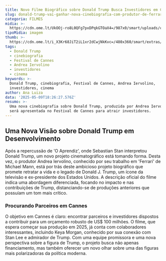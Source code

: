 ```yaml
---
title: Novo Filme Biográfico sobre Donald Trump Busca Investidores em Cannes
slug: donald-trump-vai-ganhar-nova-cinebiografia-com-produtor-de-ferrari
categoria: FILMES
midia: >-
  https://cdn.ome.lt/UkOOj-ro8L0QFg7pxDPqkGTOaX4=/987x0/smart/uploads/conteudo/fotos/trump-capa.png
tipoMidia: imagem
thumb: >-
  https://cdn.ome.lt/i_X3Kr68JiT2iL1xr2dCwjNkKvc=/480x360/smart/extras/conteudos/trump_lcWivVz.jpg
tags:
  - Donald Trump
  - cinebiografia
  - Festival de Cannes
  - Andrea Iervolino
  - investidores
  - cinema
keywords: >-
  Donald Trump, cinebiografia, Festival de Cannes, Andrea Iervolino,
  investidores, cinema
author: Ana Luiza
data: '2025-05-09T18:26:27.576Z'
resumo: >-
  Uma nova cinebiografia sobre Donald Trump, produzida por Andrea Iervolino,
  será apresentada no Festival de Cannes para atrair investidores.
---
```


## Uma Nova Visão sobre Donald Trump em Desenvolvimento

Após a repercussão de 'O Aprendiz', onde Sebastian Stan interpretou Donald Trump, um novo projeto cinematográfico está tomando forma. Desta vez, o produtor Andrea Iervolino, conhecido por seu trabalho em 'Ferrari' de Michael Mann, está por trás deste ambicioso projeto biográfico que promete retratar a vida e o legado de Donald J. Trump, um ícone da televisão e ex-presidente dos Estados Unidos. A descrição oficial do filme indica uma abordagem diferenciada, focando no impacto e nas contribuições de Trump, distanciando-se de produções anteriores que possuíam um tom mais crítico.

### Procurando Parceiros em Cannes

O objetivo em Cannes é claro: encontrar parceiros e investidores dispostos a contribuir para um orçamento robusto de US$ 100 milhões. O filme, que espera começar sua produção em 2025, já conta com colaboradores interessantes, incluindo Keya Morgan, conhecido por sua conexão com Stan Lee e admirador de Trump. Com uma equipe promissora e uma nova perspectiva sobre a figura de Trump, o projeto busca não apenas financiamento, mas também oferecer um novo olhar sobre uma das figuras mais polarizadoras da política moderna.
